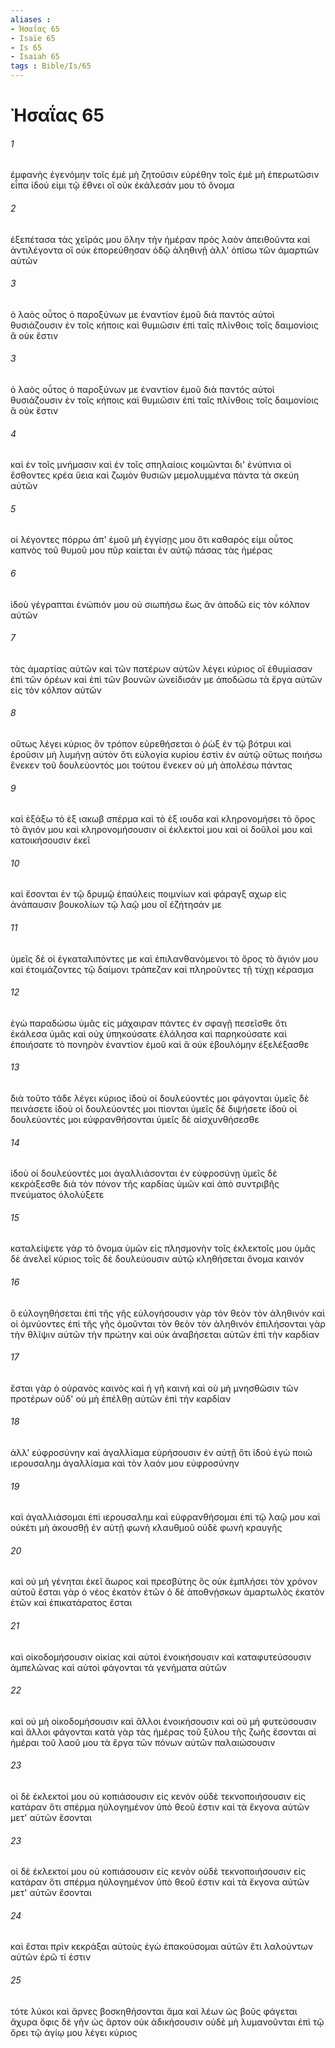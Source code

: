 ```yaml
---
aliases : 
- Ἠσαΐας 65
- Isaïe 65
- Is 65
- Isaiah 65
tags : Bible/Is/65
---
```


# Ἠσαΐας 65

###### 1
ἐμφανὴς ἐγενόμην τοῖς ἐμὲ μὴ ζητοῦσιν εὑρέθην τοῖς ἐμὲ μὴ ἐπερωτῶσιν εἶπα ἰδού εἰμι τῷ ἔθνει οἳ οὐκ ἐκάλεσάν μου τὸ ὄνομα
###### 2
ἐξεπέτασα τὰς χεῖράς μου ὅλην τὴν ἡμέραν πρὸς λαὸν ἀπειθοῦντα καὶ ἀντιλέγοντα οἳ οὐκ ἐπορεύθησαν ὁδῷ ἀληθινῇ ἀλλ' ὀπίσω τῶν ἁμαρτιῶν αὐτῶν
###### 3
ὁ λαὸς οὗτος ὁ παροξύνων με ἐναντίον ἐμοῦ διὰ παντός αὐτοὶ θυσιάζουσιν ἐν τοῖς κήποις καὶ θυμιῶσιν ἐπὶ ταῖς πλίνθοις τοῖς δαιμονίοις ἃ οὐκ ἔστιν
###### 3
ὁ λαὸς οὗτος ὁ παροξύνων με ἐναντίον ἐμοῦ διὰ παντός αὐτοὶ θυσιάζουσιν ἐν τοῖς κήποις καὶ θυμιῶσιν ἐπὶ ταῖς πλίνθοις τοῖς δαιμονίοις ἃ οὐκ ἔστιν
###### 4
καὶ ἐν τοῖς μνήμασιν καὶ ἐν τοῖς σπηλαίοις κοιμῶνται δι' ἐνύπνια οἱ ἔσθοντες κρέα ὕεια καὶ ζωμὸν θυσιῶν μεμολυμμένα πάντα τὰ σκεύη αὐτῶν
###### 5
οἱ λέγοντες πόρρω ἀπ' ἐμοῦ μὴ ἐγγίσῃς μου ὅτι καθαρός εἰμι οὗτος καπνὸς τοῦ θυμοῦ μου πῦρ καίεται ἐν αὐτῷ πάσας τὰς ἡμέρας
###### 6
ἰδοὺ γέγραπται ἐνώπιόν μου οὐ σιωπήσω ἕως ἂν ἀποδῶ εἰς τὸν κόλπον αὐτῶν
###### 7
τὰς ἁμαρτίας αὐτῶν καὶ τῶν πατέρων αὐτῶν λέγει κύριος οἳ ἐθυμίασαν ἐπὶ τῶν ὀρέων καὶ ἐπὶ τῶν βουνῶν ὠνείδισάν με ἀποδώσω τὰ ἔργα αὐτῶν εἰς τὸν κόλπον αὐτῶν
###### 8
οὕτως λέγει κύριος ὃν τρόπον εὑρεθήσεται ὁ ῥὼξ ἐν τῷ βότρυι καὶ ἐροῦσιν μὴ λυμήνῃ αὐτὸν ὅτι εὐλογία κυρίου ἐστὶν ἐν αὐτῷ οὕτως ποιήσω ἕνεκεν τοῦ δουλεύοντός μοι τούτου ἕνεκεν οὐ μὴ ἀπολέσω πάντας
###### 9
καὶ ἐξάξω τὸ ἐξ ιακωβ σπέρμα καὶ τὸ ἐξ ιουδα καὶ κληρονομήσει τὸ ὄρος τὸ ἅγιόν μου καὶ κληρονομήσουσιν οἱ ἐκλεκτοί μου καὶ οἱ δοῦλοί μου καὶ κατοικήσουσιν ἐκεῖ
###### 10
καὶ ἔσονται ἐν τῷ δρυμῷ ἐπαύλεις ποιμνίων καὶ φάραγξ αχωρ εἰς ἀνάπαυσιν βουκολίων τῷ λαῷ μου οἳ ἐζήτησάν με
###### 11
ὑμεῖς δὲ οἱ ἐγκαταλιπόντες με καὶ ἐπιλανθανόμενοι τὸ ὄρος τὸ ἅγιόν μου καὶ ἑτοιμάζοντες τῷ δαίμονι τράπεζαν καὶ πληροῦντες τῇ τύχῃ κέρασμα
###### 12
ἐγὼ παραδώσω ὑμᾶς εἰς μάχαιραν πάντες ἐν σφαγῇ πεσεῖσθε ὅτι ἐκάλεσα ὑμᾶς καὶ οὐχ ὑπηκούσατε ἐλάλησα καὶ παρηκούσατε καὶ ἐποιήσατε τὸ πονηρὸν ἐναντίον ἐμοῦ καὶ ἃ οὐκ ἐβουλόμην ἐξελέξασθε
###### 13
διὰ τοῦτο τάδε λέγει κύριος ἰδοὺ οἱ δουλεύοντές μοι φάγονται ὑμεῖς δὲ πεινάσετε ἰδοὺ οἱ δουλεύοντές μοι πίονται ὑμεῖς δὲ διψήσετε ἰδοὺ οἱ δουλεύοντές μοι εὐφρανθήσονται ὑμεῖς δὲ αἰσχυνθήσεσθε
###### 14
ἰδοὺ οἱ δουλεύοντές μοι ἀγαλλιάσονται ἐν εὐφροσύνῃ ὑμεῖς δὲ κεκράξεσθε διὰ τὸν πόνον τῆς καρδίας ὑμῶν καὶ ἀπὸ συντριβῆς πνεύματος ὀλολύξετε
###### 15
καταλείψετε γὰρ τὸ ὄνομα ὑμῶν εἰς πλησμονὴν τοῖς ἐκλεκτοῖς μου ὑμᾶς δὲ ἀνελεῖ κύριος τοῖς δὲ δουλεύουσιν αὐτῷ κληθήσεται ὄνομα καινόν
###### 16
ὃ εὐλογηθήσεται ἐπὶ τῆς γῆς εὐλογήσουσιν γὰρ τὸν θεὸν τὸν ἀληθινόν καὶ οἱ ὀμνύοντες ἐπὶ τῆς γῆς ὀμοῦνται τὸν θεὸν τὸν ἀληθινόν ἐπιλήσονται γὰρ τὴν θλῖψιν αὐτῶν τὴν πρώτην καὶ οὐκ ἀναβήσεται αὐτῶν ἐπὶ τὴν καρδίαν
###### 17
ἔσται γὰρ ὁ οὐρανὸς καινὸς καὶ ἡ γῆ καινή καὶ οὐ μὴ μνησθῶσιν τῶν προτέρων οὐδ' οὐ μὴ ἐπέλθῃ αὐτῶν ἐπὶ τὴν καρδίαν
###### 18
ἀλλ' εὐφροσύνην καὶ ἀγαλλίαμα εὑρήσουσιν ἐν αὐτῇ ὅτι ἰδοὺ ἐγὼ ποιῶ ιερουσαλημ ἀγαλλίαμα καὶ τὸν λαόν μου εὐφροσύνην
###### 19
καὶ ἀγαλλιάσομαι ἐπὶ ιερουσαλημ καὶ εὐφρανθήσομαι ἐπὶ τῷ λαῷ μου καὶ οὐκέτι μὴ ἀκουσθῇ ἐν αὐτῇ φωνὴ κλαυθμοῦ οὐδὲ φωνὴ κραυγῆς
###### 20
καὶ οὐ μὴ γένηται ἐκεῖ ἄωρος καὶ πρεσβύτης ὃς οὐκ ἐμπλήσει τὸν χρόνον αὐτοῦ ἔσται γὰρ ὁ νέος ἑκατὸν ἐτῶν ὁ δὲ ἀποθνῄσκων ἁμαρτωλὸς ἑκατὸν ἐτῶν καὶ ἐπικατάρατος ἔσται
###### 21
καὶ οἰκοδομήσουσιν οἰκίας καὶ αὐτοὶ ἐνοικήσουσιν καὶ καταφυτεύσουσιν ἀμπελῶνας καὶ αὐτοὶ φάγονται τὰ γενήματα αὐτῶν
###### 22
καὶ οὐ μὴ οἰκοδομήσουσιν καὶ ἄλλοι ἐνοικήσουσιν καὶ οὐ μὴ φυτεύσουσιν καὶ ἄλλοι φάγονται κατὰ γὰρ τὰς ἡμέρας τοῦ ξύλου τῆς ζωῆς ἔσονται αἱ ἡμέραι τοῦ λαοῦ μου τὰ ἔργα τῶν πόνων αὐτῶν παλαιώσουσιν
###### 23
οἱ δὲ ἐκλεκτοί μου οὐ κοπιάσουσιν εἰς κενὸν οὐδὲ τεκνοποιήσουσιν εἰς κατάραν ὅτι σπέρμα ηὐλογημένον ὑπὸ θεοῦ ἐστιν καὶ τὰ ἔκγονα αὐτῶν μετ' αὐτῶν ἔσονται
###### 23
οἱ δὲ ἐκλεκτοί μου οὐ κοπιάσουσιν εἰς κενὸν οὐδὲ τεκνοποιήσουσιν εἰς κατάραν ὅτι σπέρμα ηὐλογημένον ὑπὸ θεοῦ ἐστιν καὶ τὰ ἔκγονα αὐτῶν μετ' αὐτῶν ἔσονται
###### 24
καὶ ἔσται πρὶν κεκράξαι αὐτοὺς ἐγὼ ἐπακούσομαι αὐτῶν ἔτι λαλούντων αὐτῶν ἐρῶ τί ἐστιν
###### 25
τότε λύκοι καὶ ἄρνες βοσκηθήσονται ἅμα καὶ λέων ὡς βοῦς φάγεται ἄχυρα ὄφις δὲ γῆν ὡς ἄρτον οὐκ ἀδικήσουσιν οὐδὲ μὴ λυμανοῦνται ἐπὶ τῷ ὄρει τῷ ἁγίῳ μου λέγει κύριος
